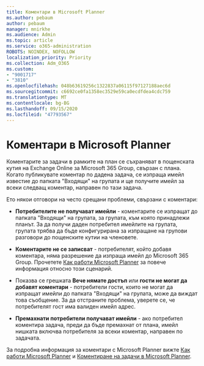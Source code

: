 ```yaml
---
title: Коментари в Microsoft Planner
ms.author: pebaum
author: pebaum
manager: mnirkhe
ms.audience: Admin
ms.topic: article
ms.service: o365-administration
ROBOTS: NOINDEX, NOFOLLOW
localization_priority: Priority
ms.collection: Adm_O365
ms.custom:
- "9001717"
- "3810"
ms.openlocfilehash: 048b63619256c1322837a06115f97127188aec6d
ms.sourcegitcommit: c6692ce0fa1358ec3529e59ca0ecdfdea4cdc759
ms.translationtype: MT
ms.contentlocale: bg-BG
ms.lasthandoff: 09/15/2020
ms.locfileid: "47793567"
---
```

# <a name="comments-in-microsoft-planner"></a>Коментари в Microsoft Planner

Коментарите за задачи в рамките на план се съхраняват в пощенската кутия на Exchange Online за Microsoft 365 Group, свързан с плана.  Когато публикувате коментар по дадена задача, се изпраща имейл известие до папката "Входящи" на групата и ще получите имейл за всеки следващ коментар, направен по тази задача.

Ето някои отговори на често срещани проблеми, свързани с коментари:

- **Потребителите не получават имейли** - коментарите се изпращат до папката "Входящи" на групата, за групата, към която принадлежи планът. За да получи даден потребител имейлите на групата, групата трябва да бъде конфигурирана за изпращане на групови разговори до пощенските кутии на членовете.

- **Коментарите не се записват** - потребителят, който добавя коментара, няма разрешение да изпраща имейл до Microsoft 365 Group. Прочетете [Как работи Microsoft Planner](https://techcommunity.microsoft.com/t5/planner-blog/how-microsoft-planner-works/ba-p/1214736) за повече информация относно този сценарий.

- Показва се грешката **Вече нямате достъп** или **гости не могат да добавят коментари** - потребители гости, които не могат да изпращат имейли до папката "Входящи" на групата, може да виждат това съобщение. За да отстраните проблема, уверете се, че потребителят гост има валиден имейл адрес.

- **Премахнати потребители получават имейли** - ако потребител коментира задача, преди да бъде премахнат от плана, имейл нишката включва потребителя за всеки коментар, направен по задачата.

За подробна информация за коментари с Microsoft Planner вижте [Как работи Microsoft Planner](https://techcommunity.microsoft.com/t5/planner-blog/how-microsoft-planner-works/ba-p/1214736) и [Коментиране на задачи в Microsoft Planner](https://support.microsoft.com/office/fd4aedde-7785-4cd0-96ee-122fbc9140e1).
